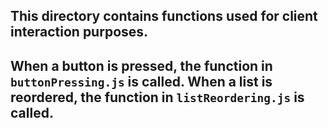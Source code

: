 
## This directory contains functions used for client interaction purposes.

## When a button is pressed, the function in `buttonPressing.js` is called. When a list is reordered, the function in `listReordering.js` is called.
